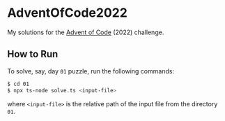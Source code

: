 # AdventOfCode2022

My solutions for the [Advent of Code][aoc] (2022) challenge.

[aoc]: https://adventofcode.com/

## How to Run

To solve, say, day `01` puzzle, run the following commands:

```bash
$ cd 01
$ npx ts-node solve.ts <input-file>
```

where `<input-file>` is the relative path of the input file from the directory `01`.
